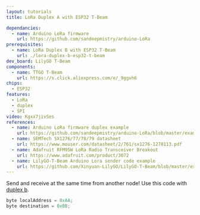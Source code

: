 ```yaml
---
layout: tutorials
title: LoRa Duplex A with ESP32 T-Beam

dependancies:
  - name: Arduino LoRa firmware
    url: https://github.com/sandeepmistry/arduino-LoRa
prerequisites:
  - name: LoRa Duplex B with ESP32 T-Beam
    url: ./lora-duplex-b-esp32-t-beam
dev_board: LilyGO T-Beam
components:
  - name: TTGO T-Beam
    url: https://s.click.aliexpress.com/e/_9ggvh6
chips:
  - ESP32
features:
  - LoRa
  - duplex
  - SPI
video: Kgxx7jivSes
references:
  - name: Arduino LoRa firmware duplex example
    url: https://github.com/sandeepmistry/arduino-LoRa/blob/master/examples/LoRaDuplex/LoRaDuplex.ino
  - name: SEMTech SX1276/77/78/79 datasheet
    url: https://www.mouser.com/datasheet/2/761/sx1276-1278113.pdf
  - name: Adafruit RFM95W LoRa Radio Transceiver Breakout
    url: https://www.adafruit.com/product/3072
  - name: LilyGO-T-Beam Arduino Lora sender code example
    url: https://github.com/Xinyuan-LilyGO/LilyGO-T-Beam/blob/master/examples/ArduinoLoRa/LoRaSender/LoRaSender.ino
---
```


Send and receive at the same time from another node! Use this code with [duplex b](lora-duplex-b-esp32-t-beam).

```c
byte localAddress = 0xAA;
byte destination = 0xBB;
```
